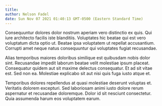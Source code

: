 ```yaml
---
title: 
author: Nelson Fadel
date: Sun Nov 07 2021 01:40:13 GMT-0500 (Eastern Standard Time)
---
```

Consequuntur dolores dolor nostrum aperiam vero distinctio ex quis. Qui iure architecto facilis iste blanditiis. Voluptates hic beatae qui est vero voluptatum dicta optio ut. Beatae ipsa voluptatem ut repellat accusantium. Corrupti amet neque natus consequuntur qui voluptates fugiat recusandae.

 Alias temporibus maiores doloribus similique est quibusdam nobis dolor sint. Recusandae impedit laborum beatae velit molestiae ipsum placeat. Consequatur quidem aut sit maxime delectus consequatur. Et ad sit vitae est. Sed non ea. Molestiae explicabo sit aut nisi quis fuga iusto atque et.

 Temporibus dolores repellendus at quasi molestiae deserunt voluptas et. Veritatis dolorem excepturi. Sed laboriosam animi iusto dolore rerum aspernatur et recusandae doloremque. Dolor id sit nesciunt consectetur. Quia assumenda harum eos voluptatem earum.